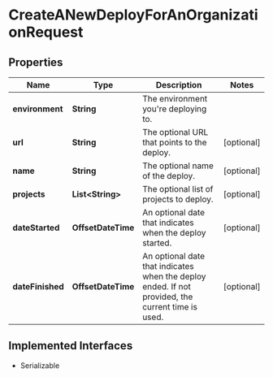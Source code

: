 

# CreateANewDeployForAnOrganizationRequest


## Properties

| Name | Type | Description | Notes |
|------------ | ------------- | ------------- | -------------|
|**environment** | **String** | The environment you&#39;re deploying to. |  |
|**url** | **String** | The optional URL that points to the deploy. |  [optional] |
|**name** | **String** | The optional name of the deploy. |  [optional] |
|**projects** | **List&lt;String&gt;** | The optional list of projects to deploy. |  [optional] |
|**dateStarted** | **OffsetDateTime** | An optional date that indicates when the deploy started. |  [optional] |
|**dateFinished** | **OffsetDateTime** | An optional date that indicates when the deploy ended. If not provided, the current time is used. |  [optional] |


## Implemented Interfaces

* Serializable


